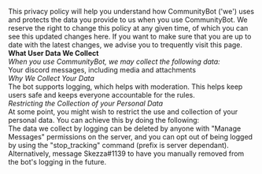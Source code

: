 This privacy policy will help you understand how CommunityBot ('we') uses and protects the data you provide to us when you use
CommunityBot. 
We reserve the right to change this policy at any given time, of which you can see this updated changes here. If you want to make sure that you are up to date with the
latest changes, we advise you to trequently visit this page.  
**What User Data We Collect**  
_When you use CommunityBot, we may collect the following data:_  
Your discord messages, including media and attachments  
_Why We Collect Your Data_  
The bot supports logging, which helps with moderation. This helps keep users safe and keeps everyone accountable for the rules.  
_Restricting the Collection of your Personal Data_  
At some point, you might wish to restrict the use and collection of your personal data. You can achieve this by doing the following:  
The data we collect by logging can be deleted by anyone with "Manage Messages" permissions on the server, and you can opt out of being logged by using the "stop_tracking" command (prefix is server dependant). Alternatively, message Skezza#1139 to have you manually removed from the bot's logging in the future.
